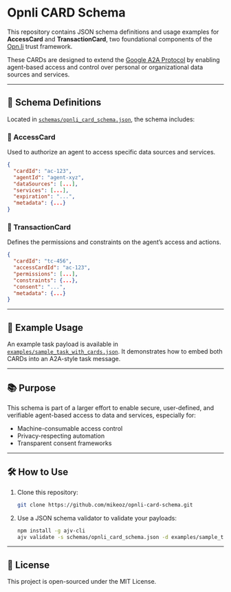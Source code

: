 # Opnli CARD Schema

This repository contains JSON schema definitions and usage examples for **AccessCard** and **TransactionCard**, two foundational components of the [Opn.li](https://opn.li) trust framework.

These CARDs are designed to extend the [Google A2A Protocol](https://github.com/google/A2A) by enabling agent-based access and control over personal or organizational data sources and services.

---

## 🔖 Schema Definitions

Located in [`schemas/opnli_card_schema.json`](schemas/opnli_card_schema.json), the schema includes:

### 📘 AccessCard

Used to authorize an agent to access specific data sources and services.

```json
{
  "cardId": "ac-123",
  "agentId": "agent-xyz",
  "dataSources": [...],
  "services": [...],
  "expiration": "...",
  "metadata": {...}
}
```

### 📗 TransactionCard

Defines the permissions and constraints on the agent’s access and actions.

```json
{
  "cardId": "tc-456",
  "accessCardId": "ac-123",
  "permissions": [...],
  "constraints": {...},
  "consent": "...",
  "metadata": {...}
}
```

---

## 🧪 Example Usage

An example task payload is available in [`examples/sample_task_with_cards.json`](examples/sample_task_with_cards.json). It demonstrates how to embed both CARDs into an A2A-style task message.

---

## 📚 Purpose

This schema is part of a larger effort to enable secure, user-defined, and verifiable agent-based access to data and services, especially for:

- Machine-consumable access control
- Privacy-respecting automation
- Transparent consent frameworks

---

## 🛠 How to Use

1. Clone this repository:
   ```bash
   git clone https://github.com/mikeoz/opnli-card-schema.git
   ```

2. Use a JSON schema validator to validate your payloads:
   ```bash
   npm install -g ajv-cli
   ajv validate -s schemas/opnli_card_schema.json -d examples/sample_task_with_cards.json
   ```

---

## 📄 License

This project is open-sourced under the MIT License.